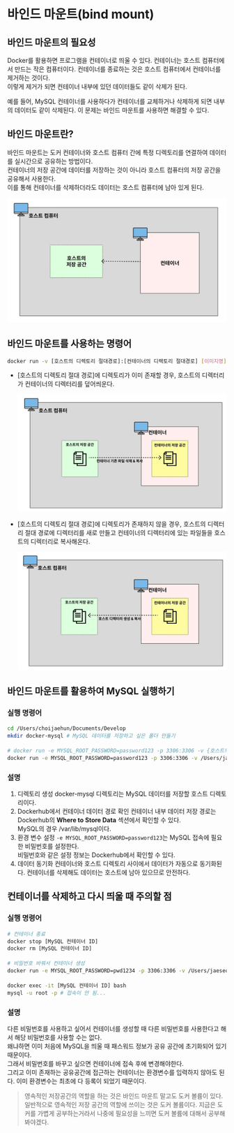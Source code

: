 # 바인드 마운트(bind mount)

## 바인드 마운트의 필요성
Docker를 활용하면 프로그램을 컨테이너로 띄울 수 있다. 
컨테이너는 호스트 컴퓨터에서 만드는 작은 컴퓨터이다. 컨테이너를 종료하는 것은 호스트 컴퓨터에서 컨테이너를 제거하는 것이다.  
이렇게 제거가 되면 컨테이너 내부에 있던 데이터들도 같이 삭제가 된다.  

예를 들어, MySQL 컨테이너를 사용하다가 컨테이너를 교체하거나 삭제하게 되면 내부의 데이터도 같이 삭제된다.
이 문제는 바인드 마운트를 사용하면 해결할 수 있다.

## 바인드 마운트란?
바인드 마운트는 도커 컨테이너와 호스트 컴퓨터 간에 특정 디렉토리를 연결하여 데이터를 실시간으로 공유하는 방법이다.  
컨테이너의 저장 공간에 데이터를 저장하는 것이 아니라 호스트 컴퓨터의 저장 공간을 공유해서 사용한다.  
이를 통해 컨테이너를 삭제하더라도 데이터는 호스트 컴퓨터에 남아 있게 된다.

![bind-mount](img/bind-mount.png)

## 바인드 마운트를 사용하는 명령어
```bash
docker run -v [호스트의 디렉토리 절대경로]:[컨테이너의 디렉토리 절대경로] [이미지명]:[태그명]
```
- [호스트의 디렉토리 절대 경로]에 디렉토리가 이미 존재할 경우, 호스트의 디렉터리가 컨테이너의 디렉터리를 덮어씌운다.

    ![bind-mount-case1](img/bind-mount-case1.png)
- [호스트의 디렉토리 절대 경로]에 디렉토리가 존재하지 않을 경우, 호스트의 디렉터리 절대 경로에 디렉터리를 새로 만들고 컨테이너의 디렉터리에 있는 파일들을 호스트의 디렉터리로 복사해온다.

    ![bind-mount-case2](img/bind-mount-case2.png)


## 바인드 마운트를 활용하여 MySQL 실행하기

### 실행 명령어
```bash
cd /Users/choijaehun/Documents/Develop
mkdir docker-mysql # MySQL 데이터를 저장하고 싶은 폴더 만들기

# docker run -e MYSQL_ROOT_PASSWORD=password123 -p 3306:3306 -v {호스트의 절대경로}/mysql_data:/var/lib/mysql -d mysql
docker run -e MYSQL_ROOT_PASSWORD=password123 -p 3306:3306 -v /Users/jaeseong/Documents/Develop/docker-mysql/mysql_data:/var/lib/mysql -d mysql
```

### 설명
1. 디렉토리 생성 
   docker-mysql 디렉토리는 MySQL 데이터를 저장할 호스트 디렉토리이다.
2. Dockerhub에서 컨테이너 데이터 경로 확인 
   컨테이너 내부 데이터 저장 경로는 Dockerhub의 **Where to Store Data** 섹션에서 확인할 수 있다.  
   MySQL의 경우 /var/lib/mysql이다.
3. 환경 변수 설정 
   `-e MYSQL_ROOT_PASSWORD=password123`는 MySQL 접속에 필요한 비밀번호를 설정한다.   
   비밀번호와 같은 설정 정보는 Dockerhub에서 확인할 수 있다.
4. 데이터 동기화 
   컨테이너와 호스트 디렉토리 사이에서 데이터가 자동으로 동기화된다. 컨테이너를 삭제해도 데이터는 호스트에 남아 있으므로 안전하다.


## 컨테이너를 삭제하고 다시 띄울 때 주의할 점
### 실행 명령어
```bash
# 컨테이너 종료
docker stop [MySQL 컨테이너 ID]
docker rm [MySQL 컨테이너 ID]

# 비밀번호 바꿔서 컨테이너 생성
docker run -e MYSQL_ROOT_PASSWORD=pwd1234 -p 3306:3306 -v /Users/jaeseong/Documents/Develop/docker-mysql/mysql_data:/var/lib/mysql -d mysql

docker exec -it [MySQL 컨테이너 ID] bash
mysql -u root -p # 접속이 안 됨...
```
### 설명
다른 비밀번호를 사용하고 싶어서 컨테이너를 생성할 때 다른 비밀번호를 사용한다고 해서 해당 비밀번호를 사용할 수는 없다.  
왜냐하면 이미 처음에 MySQL을 띄울 때 패스워드 정보가 공유 공간에 초기화되어 있기 때문이다.  
그래서 비밀번호를 바꾸고 싶으면 컨테이너에 접속 후에 변경해야한다.  
그리고 이미 존재하는 공유공간에 접근하는 컨테이너는 환경변수를 입력하지 않아도 된다. 이미 환경변수는 최초에 다 등록이 되었기 때문이다.


> 영속적인 저장공간의 역할을 하는 것은 바인드 마운트 말고도 도커 볼륨이 있다.  
> 일반적으로 영속적인 저장 공간의 역할에 쓰이는 것은 도커 볼륨이다. 
> 지금은 도커를 가볍게 공부하는거라서 나중에 필요성을 느끼면 도커 볼륨에 대해서 공부해봐야겠다.
